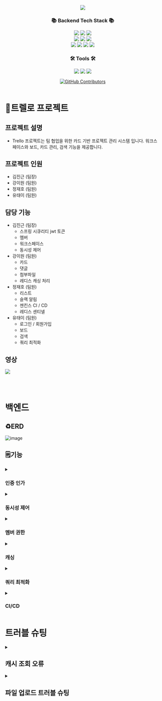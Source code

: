 <div align=center>
<img src="https://capsule-render.vercel.app/api?type=waving&color=auto&height=200&section=header&text=Trello&fontSize=75" />
</div>
<div align=center>
	<h3>📚 Backend Tech Stack 📚</h3>
</div>
<div align="center">
	<img src="https://img.shields.io/badge/Java-007396?style=flat&logo=Conda-Forge&logoColor=white" />
  <img src="https://img.shields.io/badge/JPA-11DAFB?style=flat" />
  <img src="https://img.shields.io/badge/QueryDSL-4479A1?style=flat" />
  <br>
	<img src="https://img.shields.io/badge/Spring-6DB33F?style=flat&logo=Spring&logoColor=white" />
  <img src="https://img.shields.io/badge/SpringBoot-6DB33F?style=flat&logo=SpringBoot&logoColor=white" />
  <img src="https://img.shields.io/badge/SpringSecurity-6DB33F?style=flat&logo=SpringSecurity&logoColor=white" />
  <br>
  <img src="https://img.shields.io/badge/Docker-2496ED?style=flat&logo=Docker&logoColor=white" />
  <img src="https://img.shields.io/badge/AmazonS3-569A31?style=flat&logo=AmazonS3&logoColor=white" />
  <img src="https://img.shields.io/badge/MySQL-4479A1?style=flat&logo=MySQL&logoColor=white" />
  <img src="https://img.shields.io/badge/Redis-FF4438?style=flat&logo=Redis&logoColor=white" />
</div>

<div align=center>
	<h3>🛠️ Tools 🛠️</h3>
</div>
<div align="center">
	<img src="https://img.shields.io/badge/intellij-000000?style=flat&logo=intellijidea&logoColor=white" />
  	<img src="https://img.shields.io/badge/Git-F05032?style=flat&logo=Git&logoColor=white" />
  	<img src="https://img.shields.io/badge/GitHub-181717?style=flat&logo=GitHub&logoColor=white" />
</div>

</p>
  <p align="center">
    <a href="https://https://github.com/Nameless1004/trello/graphs/contributors">
      <img alt="GitHub Contributors" src="https://img.shields.io/github/contributors/Nameless1004/trello" />
    </a>
    <br />
      <br />
  </p>
</div>

# 📕트렐로 프로젝트
## 프로젝트 설명
* Trello 프로젝트는 팀 협업을 위한 카드 기반 프로젝트 관리 시스템 입니다. 워크스페이스와 보드, 카드 관리, 검색 기능을 제공합니다.

## 프로젝트 인원
* 김진근 (팀장)
* 강이원 (팀원)
* 정재호 (팀원)
* 유태이 (팀원)
## 담당 기능
* 김진근 (팀장)
	* 스프링 시큐리티 jwt 토큰
	* 멤버
 	* 워크스페이스
  	* 동시성 제어
* 강이원 (팀원)
	* 카드
 	* 댓글
 	* 첨부파일
  	* 레디스 캐싱 처리
* 정재호 (팀원)
	* 리스트
 	* 슬랙 알림
  	* 젠킨스 CI / CD
  	* 레디스 센티넬
* 유태이 (팀원)
	* 로그인 / 회원가입
 	* 보드
  	* 검색
  	* 쿼리 최적화
## 영상
<a href="https://www.youtube.com/watch?v=uaNDadpahXA" target='_blank'><img src="https://img.shields.io/badge/youtube-FF0000?style=flat&logo=youtube&logoColor=white" /></a>

<br>
<br>

# 백엔드
## ♻️ERD
![image](https://github.com/user-attachments/assets/e630dd3c-6174-4708-bd4e-9b633d3f40b3)
## 🗒️기능
<details>
<summary><h3>인증 인가</h3></summary>
<div markdown="1">

- jwt 액세스, 리프레쉬 토큰 발행
- jwt 액세스, 리프레쉬 토큰 재발행
- jwt 토큰 인증, 인가
- 회원가입 / 로그인 / 로그아웃
</div>
</details>

<details>
<summary><h3>동시성 제어</h3></summary>
<div markdown="1">

- 각 락을 설정하는 방법과 장단점
    - 낙관적 락
    - 비관적 락
    - 분산 락
- 낙관적 락을 선택한 이유
    - 일반적으로 카드의 상태가 동시에 업데이트되는 경우는 그리 많지 않다고 생각해, **낙관적 락**을 사용하는 것이 적합하다 판단함. 이는 성능 저하 없이 효율적으로 데이터 일관성을 유지하는 방식이며, 충돌이 발생했을 경우에도 재시도하는 구조로 간단하게 해결할 수 있습니다.
- 동시성 문제 해결 전후의 테스트 결과를 비교
    - 레포지토리의 `disable-concurrency-control.html` (동시성 제어 끈 후 테스트), `enable-concurrency-control.html` (동시성 제어 켠 후 테스트) 캡쳐 후 사용
</div>
</details>

<details>
<summary><h3>멤버 권한</h3></summary>
<div markdown="1">

- 워크스페이스의 멤버인지 / 멤버 역할이 `READ_ONLY`인데 `GET` 요청이 아닌 요청을 했을때를 확인하는 필터를 추가함
    - `RoleFilter.java`
    - uri에서 워크스페이스 id를 인식해서 자동으로 확인하도록 함
</div>
</details>

<details>
<summary><h3>캐싱</h3></summary>
<div markdown="1">

- 캐싱 후 조회 시간이 줄음 @casheable을 붙여줌
- 사용을 위해 `cacheManager` 를 RedisConfig에 @Been으로 추가해줌
![image](https://github.com/user-attachments/assets/e54b84c7-7813-4c4f-b501-4242f641e2ef)
- 캐싱 전 조회 시간이 길었음
![image](https://github.com/user-attachments/assets/0c4e8fff-7f1e-42c3-a152-c56d99e2da1a)
</div>
</details>

<details>
<summary><h3>쿼리 최적화</h3></summary>
<div markdown="1">

- 개선 대상 쿼리와 해당 쿼리를 선택한 이유
    - title 컬럼은 인덱스가 설정 되어 있지 않아 검색어가 포함된 제목을 찾을 때 전체 테이블 스캔을 해야 함 이로 인해 테이블의 레코드가 많을수록 성능이 저하 됨
    - title에 대해 인덱스를 설정하면, 부분 일치 검색에서 성능이 향상 됨
- 인덱스 설정 DDL 쿼리
```sql
CREATE INDEX idx_card_title ON cards(title);
```
- 쿼리 속도 비교 (Before, After)
```sql
EXPLAIN SELECT * FROM cards WHERE title LIKE '검색어%';
```
![image](https://github.com/user-attachments/assets/053a61a3-dd6b-41cb-a0ff-d6b077c2a57c)
![image](https://github.com/user-attachments/assets/4cb46cd8-68a5-41bd-a13d-0ee3cb633f38)
</div>
</details>
<details>

<summary><h3>CI/CD</h3></summary>
<div markdown="1">
	
- 도커로 젠킨스 구축
- 깃헙 웹 훅 url에 [`localhost:8888/`](http://localhost:8888/) 는 동작이 안돼서 `ngrok`을  사용해서 외부에서 내 로컬에 접속할 수 있도록 조치
![image](https://github.com/user-attachments/assets/ece74b5d-8f6f-49db-968b-58329460bb5c)
- 파이프라인
    - dev 브랜치에 푸쉬 (잘 동작되는지 확인을 위해서 dev 브랜치로 지정)
    - webhook으로 젠킨스에서 dev 브랜치에 푸쉬가 발생되면 파이프라인 실행
        - 깃허브 클론 받아오기
        - 빌드
        - Test 실행
        - 도커 이미지 빌드
        - 도커 허브에 이미지 푸쉬
        - ssh로 ec2 터미널 원격 접속
            - 도커 허브에서 최신 버전 pull
            - docker run으로 실행
- 결과
![image](https://github.com/user-attachments/assets/e457557c-a944-4bfc-bbeb-8b27d0b51de4)
![image](https://github.com/user-attachments/assets/1d5fe822-4daf-4cd6-898c-cc78ac9c699d)
</div>
</details>

# 트러블 슈팅
<details>
<summary><h2>캐시 조회 오류</h2></summary>
<div markdown="1">
	
### 배경
Redis와 Spring Boot를 사용하여 캐시를 설정 중, LocalDate 및 LocalDateTime 타입의 직렬화 문제로 인해 캐시 조회 시 오류가 발생했습니다.
### 발단
LocalDate와 LocalDateTime은 Jackson 라이브러리에서 기본적으로 직렬화가 지원되지 않아 Could not write JSON 오류가 발생했습니다. 이는 Java 8 날짜 API와 관련된 문제였습니다.
### 전개
문제 해결을 위해 Jackson 모듈 의존성(jackson-datatype-jsr310)을 추가하고, @JsonFormat 어노테이션을 사용해 날짜 직렬화를 시도했습니다. 또한, ModuleConfig 파일을 추가해ObjectMapper를 만들어 JavaTimeModule을 등록했으나 문제는 지속되었습니다.
### 위기
CacheManager에서 JSON 직렬화 처리가 잘못되었다는 점을 쉽게 발견하지 못했고, 원인을 찾기 어려운 상황이었습니다. GenericJackson2JsonRedisSerializer를 이미 사용 중이었기 때문에 문제가 캐시 설정과 관련이 있다고 생각하지 않았습니다.

**문제가 있던 원래 코드**
```java
@Bean
    public CacheManager cacheManager(RedisConnectionFactory redisConnectionFactory) {
        RedisCacheConfiguration cacheConfig = RedisCacheConfiguration.defaultCacheConfig()
                .entryTtl(Duration.ofMinutes(10)) // 캐시 만료 시간 설정
                .serializeValuesWith(RedisSerializationContext.SerializationPair.fromSerializer(new GenericJackson2JsonRedisSerializer()));

        return RedisCacheManager.builder(redisConnectionFactory)
                .cacheDefaults(cacheConfig)
                .transactionAware() // 트랜잭션 지원
                .build();
    }
```
### 절정
문제의 원인은 CacheManager 설정에서 ObjectMapper가 제대로 직렬화 모듈을 인식하지 못한 것이었습니다. 결국 GenericJackson2JsonRedisSerializer에 ObjectMapper를 직접 전달하는 방식으로 문제를 해결할 수 있었습니다.
### 결말
문제 해결을 위해 CacheManager에서 GenericJackson2JsonRedisSerializer에 ObjectMapper를 전달하여 직렬화 문제를 해결하였고, 정상적으로 캐시 데이터를 직렬화 및 역직렬화할 수 있게 되었습니다.

**최종 해결된 코드**
```java
@Bean
public CacheManager cacheManager(RedisConnectionFactory redisConnectionFactory) {
    ObjectMapper objectMapper = new ObjectMapper();
    objectMapper.registerModule(new JavaTimeModule());

    RedisSerializer<Object> redisSerializer = new GenericJackson2JsonRedisSerializer(objectMapper);

    RedisCacheConfiguration cacheConfig = RedisCacheConfiguration.defaultCacheConfig()
            .entryTtl(Duration.ofMinutes(10))
            .serializeValuesWith(RedisSerializationContext.SerializationPair.fromSerializer(redisSerializer));

    return RedisCacheManager.builder(redisConnectionFactory)
            .cacheDefaults(cacheConfig)
            .transactionAware()
            .build();
}
```		
</div>
</details>

<details>
<summary><h2>파일 업로드 트러블 슈팅</h2></summary>
<div markdown="1">

### 배경&발단
보드 생성 시 파일 업로드 기능을 추가했고, 파일이 있을 경우 S3에 업로드하여 반환된 fileUrl을 게시판의 이미지 URL로 설정했습니다.
하지만 이 과정에서 S3key가 누락되어 파일을 삭제하거나 관리하는 데 어려움이 발생했습니다.

### 전개&위기
imageUrl만 저장하고 있었기 때문에, s3에서 파일을 삭제할 수 없었습니다.
이를 해결하기 위해 S3Key를 추가로 저장하게 되었습니다.

### 절정
최종적으로 S3Key를 저장하는 로직을 추가함으로써, 파일 삭제 시 정확한 파일을 삭제할 수 있게 되었으며,
이후에도 S3에 저장된 파일을 관리하는 데 필요한 정보를 확보할 수 있게 되었습니다.
</div>
</details>

